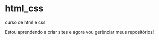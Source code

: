 # html_css
 curso de html e css

 Estou aprendendo a criar sites e agora vou gerênciar meus repositórios!
